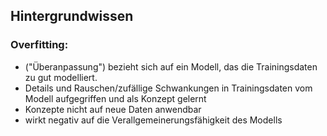 ## Hintergrundwissen
### Overfitting: 
* ("Überanpassung") bezieht sich auf ein Modell, das die Trainingsdaten zu gut modelliert.
* Details und Rauschen/zufällige Schwankungen in Trainingsdaten vom Modell aufgegriffen und als Konzept gelernt
* Konzepte nicht auf neue Daten anwendbar
* wirkt negativ auf die Verallgemeinerungsfähigkeit des Modells
### 
